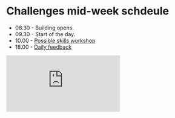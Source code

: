 # Challenges mid-week schdeule

- 08.30 - Building opens.
- 09.30 - Start of the day.
- 10.00 - [Possible skills workshop](../../pills/learning_at_makers.md#skills-workshops)
- 18.00 - [Daily feedback](../../pills/learning_at_makers.md#daily-feedback)


![Tracking pixel](https://githubanalytics.herokuapp.com/course/sequence/onsite/challenges_mid_week_schedule.md)
